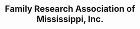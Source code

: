 ---
layout: repo
title: "Family Research Association of Mississippi, Inc."
id: 23306
permalink: repos/23306/
---